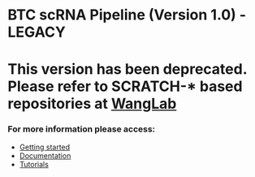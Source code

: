 # BTC scRNA Pipeline (Version 1.0) - LEGACY

# This version has been deprecated. Please refer to SCRATCH-* based repositories at [WangLab](https://github.com/WangLab-ComputationalBiology/)

###  For more information please access:

* [Getting started](https://break-through-cancer.github.io/btc-scrna-training/#getting-started)
* [Documentation](https://break-through-cancer.github.io/btc-scrna-training/command-line-interface/#command-line-interface) 
* [Tutorials](https://break-through-cancer.github.io/btc-scrna-training/quality-control/) 
